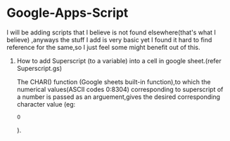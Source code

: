 # Google-Apps-Script

I will be adding scripts that I believe is not found elsewhere(that's what I believe) ,anyways the stuff I add is very basic yet I found it hard to find reference for the same,so I just feel some might benefit out of this.


1. How to add Superscript (to a variable) into a cell in google sheet.(refer Superscript.gs)
    
    The CHAR() function (Google sheets built-in function),to which the numerical values(ASCII codes 0:8304) corresponding to superscript of a number is passed as an arguement,gives the desired corresponding character value (eg:<p><sup>0</sup></p>).
